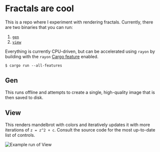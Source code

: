 # Fractals are cool

This is a repo where I experiment with rendering fractals. Currently, there are two binaries that you can run:
1. [`gen`](src/gen.rs)
2. [`view`](src/view.rs)

Everything is currently CPU-driven, but can be accelerated using `rayon` by building with the `rayon` [Cargo feature](https://doc.rust-lang.org/cargo/reference/features.html) enabled.

```
$ cargo run --all-features
```

## Gen

This runs offline and attempts to create a single, high-quality image that is then saved to disk.

## View

This renders mandelbrot with colors and iteratively updates it with more iterations of `z = z^2 + c`. Consult the source code for the most up-to-date list of controls.

![Example run of View](https://user-images.githubusercontent.com/1052157/111042554-ea93e600-840b-11eb-9c96-d7c006525425.png)
